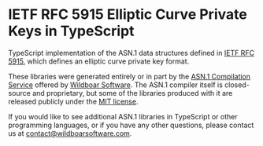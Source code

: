 # IETF RFC 5915 Elliptic Curve Private Keys in TypeScript

TypeScript implementation of the ASN.1 data structures defined in
[IETF RFC 5915](https://datatracker.ietf.org/doc/html/rfc5915), which defines
an elliptic curve private key format.

These libraries were generated entirely or in part by the
[ASN.1 Compilation Service](https://wildboarsoftware.com/asn1-compilation)
offered by [Wildboar Software](https://wildboarsoftware.com). The ASN.1
compiler itself is closed-source and proprietary, but some of the libraries
produced with it are released publicly under the
[MIT license](https://mit-license.org/).

If you would like to see additional ASN.1 libraries in TypeScript or other
programming languages, or if you have any other questions, please contact us at
[contact@wildboarsoftware.com](mailto:contact@wildboarsoftware.com).
